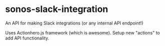 # sonos-slack-integration
An API for making Slack integrations (or any internal API endpoint!)

Uses Actionhero.js framework (which is awesome). Setup new "actions" to add API functionality.
